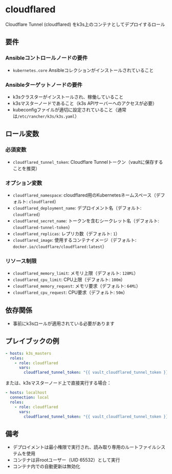 # cloudflared

Cloudflare Tunnel (cloudflared) をk3s上のコンテナとしてデプロイするロール

## 要件

### Ansibleコントロールノードの要件

- `kubernetes.core` Ansibleコレクションがインストールされていること

### Ansibleターゲットノードの要件

- k3sクラスターがインストールされ、稼働していること
- k3sマスターノードであること（k3s APIサーバーへのアクセスが必要）
- kubeconfigファイルが適切に設定されていること（通常は`/etc/rancher/k3s/k3s.yaml`）

## ロール変数

### 必須変数

- `cloudflared_tunnel_token`: Cloudflare Tunnelトークン（vaultに保存することを推奨）

### オプション変数

- `cloudflared_namespace`: cloudflared用のKubernetesネームスペース（デフォルト: `cloudflared`）
- `cloudflared_deployment_name`: デプロイメント名（デフォルト: `cloudflared`）
- `cloudflared_secret_name`: トークンを含むシークレット名（デフォルト: `cloudflared-tunnel-token`）
- `cloudflared_replicas`: レプリカ数（デフォルト: `1`）
- `cloudflared_image`: 使用するコンテナイメージ（デフォルト: `docker.io/cloudflare/cloudflared:latest`）

### リソース制限

- `cloudflared_memory_limit`: メモリ上限（デフォルト: `128Mi`）
- `cloudflared_cpu_limit`: CPU上限（デフォルト: `100m`）
- `cloudflared_memory_request`: メモリ要求（デフォルト: `64Mi`）
- `cloudflared_cpu_request`: CPU要求（デフォルト: `50m`）

## 依存関係

- 事前にk3sロールが適用されている必要があります

## プレイブックの例

```yaml
- hosts: k3s_masters
  roles:
    - role: cloudflared
      vars:
        cloudflared_tunnel_token: "{{ vault_cloudflared_tunnel_token }}"
```

または、k3sマスターノード上で直接実行する場合：

```yaml
- hosts: localhost
  connection: local
  roles:
    - role: cloudflared
      vars:
        cloudflared_tunnel_token: "{{ vault_cloudflared_tunnel_token }}"
```

## 備考

- デプロイメントは最小権限で実行され、読み取り専用のルートファイルシステムを使用
- コンテナは非rootユーザー（UID 65532）として実行
- コンテナ内での自動更新は無効化
